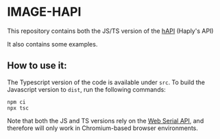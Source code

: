 # IMAGE-HAPI

This repository contains both the JS/TS version of the [hAPI](https://2diy.haply.co) (Haply's API)

It also contains some examples.

## How to use it:

The Typescript version of the code is available under `src`.
To build the Javascript version to `dist`, run the following commands:

```
npm ci
npx tsc
```

Note that both the JS and TS versions rely on the [Web Serial API](https://developer.mozilla.org/en-US/docs/Web/API/Web_Serial_API), and therefore will only work in Chromium-based browser environments.
